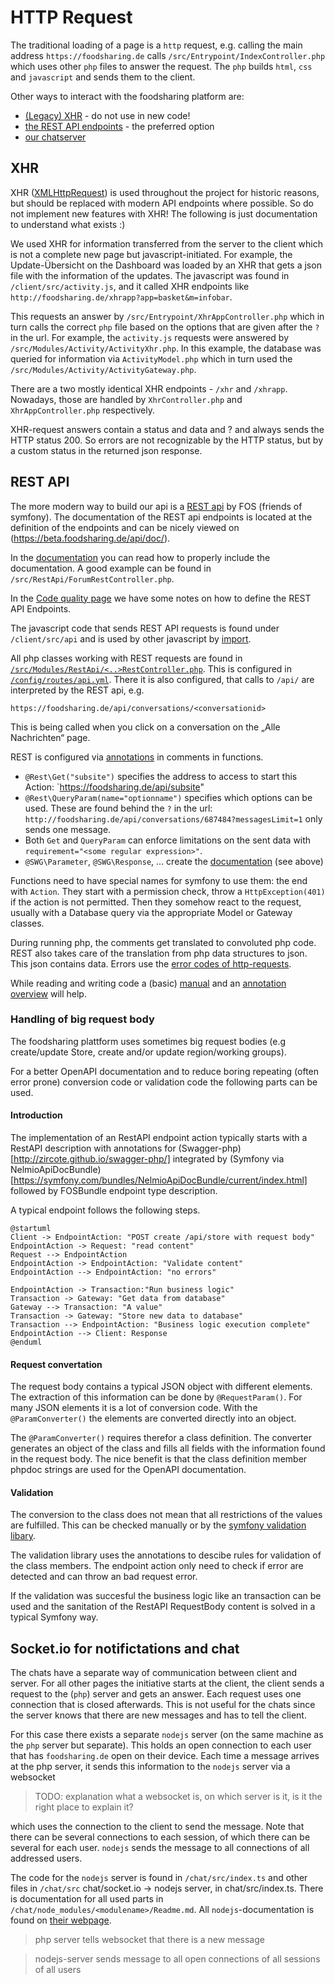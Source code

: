 # HTTP Request

The traditional loading of a page is a `http` request,
e.g. calling the main address `https://foodsharing.de` calls `/src/Entrypoint/IndexController.php`
which uses other `php` files to answer the request.
The `php` builds `html`, `css` and `javascript` and sends them to the client.

Other ways to interact with the foodsharing platform are:
- [(Legacy) XHR](#xhr) - do not use in new code!
- [the REST API endpoints](#rest-api) - the preferred option
- [our chatserver](#nodejs-for-messages)


## XHR

XHR ([XMLHttpRequest](https://en.wikipedia.org/wiki/XMLHttpRequest)) is used throughout the project for historic reasons, but should be replaced with modern API endpoints where possible.
So do not implement new features with XHR! The following is just documentation to understand what exists :)

We used XHR for information transferred from the server to the client which is not a complete new page but javascript-initiated.
For example, the Update-Übersicht on the Dashboard was loaded by an XHR that gets a json file with the information of the updates.
The javascript was found in `/client/src/activity.js`, and
it called XHR endpoints like `http://foodsharing.de/xhrapp?app=basket&m=infobar`.

This requests an answer by `/src/Entrypoint/XhrAppController.php` which in turn calls the correct `php` file based on the options that are given after the `?` in the url.
For example, the `activity.js` requests were answered by
`/src/Modules/Activity/ActivityXhr.php`.
In this example, the database was queried for information via `ActivityModel.php` which in turn used the `/src/Modules/Activity/ActivityGateway.php`.

There are a two mostly identical XHR endpoints - `/xhr` and `/xhrapp`. Nowadays, those are handled by `XhrController.php` and `XhrAppController.php` respectively.

XHR-request answers contain a status and data and <!-- todo --> ? and always sends the HTTP status 200.
So errors are not recognizable by the HTTP status, but by a custom status in the returned json response.


## REST API

The more modern way to build our api is a [REST api](https://symfony.com/doc/master/bundles/FOSRestBundle/index.html) by FOS (friends of symfony).
The documentation of the REST api endpoints is located at the definition of the endpoints and can be nicely viewed on (https://beta.foodsharing.de/api/doc/).

In the [documentation](https://symfony.com/doc/current/bundles/NelmioApiDocBundle/index.html) you can read how to properly include the documentation.
A good example can be found in `/src/RestApi/ForumRestController.php`.
<!-- TODO: how is this created? -->

In the [Code quality page](code-review) we have some notes on how to define the REST API Endpoints.

The javascript code that sends REST API requests is found under `/client/src/api` and is used by other javascript by [import](../frontend/javascript).

All php classes working with REST requests are found in [`/src/Modules/RestApi/<..>RestController.php`](https://symfony.com/doc/current/controller.html).
This is configured in [`/config/routes/api.yml`](https://symfony.com/doc/current/bundles/FOSRestBundle/5-automatic-route-generation_single-restful-controller.html).
There it is also configured, that calls to `/api/` are interpreted by the REST api, e.g.
```
https://foodsharing.de/api/conversations/<conversationid>
```
This is being called when you click on a conversation on the „Alle Nachrichten“ page.

REST is configured via [annotations](https://symfony.com/doc/master/bundles/FOSRestBundle/annotations-reference.html) in comments in functions.
  - `@Rest\Get("subsite")` specifies the address to access to start this Action: `https://foodsharing.de/api/subsite"
  - `@Rest\QueryParam(name="optionname")` specifies which options can be used. These are found behind the `?` in the url: `http://foodsharing.de/api/conversations/687484?messagesLimit=1` only sends one message.
  - Both `Get` and `QueryParam` can enforce limitations on the sent data with `requirement="<some regular expression>"`.
  - `@SWG\Parameter`, `@SWG\Response`, ... create the [documentation](https://symfony.com/doc/current/bundles/NelmioApiDocBundle/index.html) (see above)

Functions need to have special names for symfony to use them: the end with `Action`.
They start with a permission check, throw a `HttpException(401)` if the action is not permitted.
Then they somehow react to the request, usually with a Database query via the appropriate Model or Gateway classes.

During running php, the comments get translated to convoluted php code.
REST also takes care of the translation from php data structures to json.
This json contains data. Errors use the [error codes of http-requests](https://en.wikipedia.org/wiki/List_of_HTTP_status_codes).

While reading and writing code a (basic) [manual](https://symfony.com/doc/master/bundles/FOSRestBundle/index.html)
and an [annotation overview](https://symfony.com/doc/master/bundles/FOSRestBundle/annotations-reference.html) will help.


### Handling of big request body

The foodsharing plattform uses sometimes big request bodies (e.g  create/update Store, create and/or update region/working groups).

For a better OpenAPI documentation and to reduce boring repeating (often error prone) conversion code or validation code the following parts can be used.

#### Introduction

The implementation of an RestAPI endpoint action typically starts with a RestAPI description with annotations for (Swagger-php)[http://zircote.github.io/swagger-php/] integrated by (Symfony via NelmioApiDocBundle)[https://symfony.com/bundles/NelmioApiDocBundle/current/index.html] followed by FOSBundle endpoint type description.

A typical endpoint follows the following steps.

~~~plantuml
@startuml
Client -> EndpointAction: "POST create /api/store with request body"
EndpointAction -> Request: "read content"
Request --> EndpointAction
EndpointAction -> EndpointAction: "Validate content"
EndpointAction --> EndpointAction: "no errors"

EndpointAction -> Transaction:"Run business logic"
Transaction -> Gateway: "Get data from database"
Gateway --> Transaction: "A value"
Transaction -> Gateway: "Store new data to database"
Transaction --> EndpointAction: "Business logic execution complete"
EndpointAction --> Client: Response
@enduml
~~~

#### Request convertation

The request body contains a typical JSON object with different elements.
The extraction of this information can be done by `@RequestParam()`. For many JSON elements it is a lot of conversion code. 
With the `@ParamConverter()` the elements are converted directly into an object.

The `@ParamConverter()` requires therefor a class definition. The converter generates an object of the class and fills all fields with the information found in the request body.
The nice benefit is that the class definition member phpdoc strings are used for the OpenAPI documentation.

#### Validation

The conversion to the class does not mean that all restrictions of the values are fulfilled.
This can be checked manually or by the [symfony validation libary](https://symfony.com/doc/current/validation.html). 

The validation library uses the annotations to descibe rules for validation of the class members.
The endpoint action only need to check if error are detected and can throw an bad request error.

If the validation was succesful the business logic like an transaction can be used and the sanitation of the RestAPI RequestBody content is solved in a typical Symfony way.

## Socket.io for notifictations and chat

The chats have a separate way of communication between client and server.
For all other pages the initiative starts at the client,
the client sends a request to the (`php`) server and gets an answer.
Each request uses one connection that is closed afterwards.
This is not useful for the chats since the server knows that there are new messages and has to tell the client.

For this case there exists a separate `nodejs` server (on the same machine as the `php` server but separate). This holds an open connection to each user that has `foodsharing.de` open on their device. Each time a message arrives at the php server, it sends this information to the `nodejs` server via a websocket
> TODO: explanation what a websocket is, on which server is it, is it the right place to explain it?

which uses the connection to the client to send the message.
Note that there can be several connections to each session, of which there can be several for each user. `nodejs` sends the message to all connections of all addressed users.

The code for the `nodejs` server is found in `/chat/src/index.ts` and other files in `/chat/src`
chat/socket.io -> nodejs server, in chat/src/index.ts. There is documentation for all used parts in `/chat/node_modules/<modulename>/Readme.md`. All `nodejs`-documentation is found on [their webpage](https://nodejs.org/en/docs/).

> php server tells websocket that there is a new message

> nodejs-server sends message to all open connections of all sessions of all users



